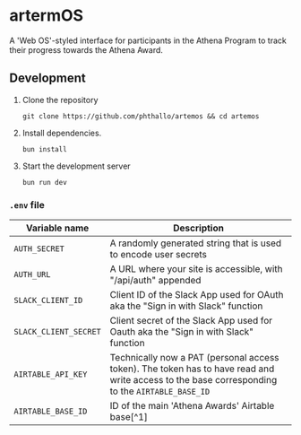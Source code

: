 # artermOS

A 'Web OS'-styled interface for participants in the Athena Program to track their progress towards the Athena Award.

## Development
1. Clone the repository
    ```
    git clone https://github.com/phthallo/artemos && cd artemos
    ```
2. Install dependencies.
    ```
    bun install
    ```
3. Start the development server
    ```
    bun run dev
    ```
### `.env` file

| Variable name | Description | 
| ------------- | ----------- |
| `AUTH_SECRET` | A randomly generated string that is used to encode user secrets 
| `AUTH_URL`    | A URL where your site is accessible, with "/api/auth" appended |
| `SLACK_CLIENT_ID` | Client ID of the Slack App used for OAuth aka the "Sign in with Slack" function | 
| `SLACK_CLIENT_SECRET` | Client secret of the Slack App used for Oauth aka the "Sign in with Slack" function |  
| `AIRTABLE_API_KEY` | Technically now a PAT (personal access token). The token has to have read and write access to the base corresponding to the `AIRTABLE_BASE_ID` |
| `AIRTABLE_BASE_ID` | ID of the main 'Athena Awards' Airtable base[^1] |
